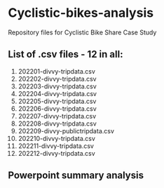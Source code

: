 # Cyclistic-bikes-analysis
Repository files for Cyclistic Bike Share Case Study

## List of .csv files - 12 in all:
1. 202201-divvy-tripdata.csv
2. 202202-divvy-tripdata.csv
3. 202203-divvy-tripdata.csv
4. 202204-divvy-tripdata.csv
5. 202205-divvy-tripdata.csv
6. 202206-divvy-tripdata.csv
7. 202207-divvy-tripdata.csv
8. 202208-divvy-tripdata.csv
9. 202209-divvy-publictripdata.csv
10. 202210-divvy-tripdata.csv
11. 202211-divvy-tripdata.csv
12. 202212-divvy-tripdata.csv

## Powerpoint summary analysis
